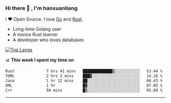 ### Hi there 👋 , I'm hanxuanliang

<!--
**hanxuanliang/hanxuanliang** is a ✨ _special_ ✨ repository because its `README.md` (this file) appears on your GitHub profile.

Here are some ideas to get you started:

- 🔭 I’m currently working on ...
- 🌱 I’m currently learning ...
- 👯 I’m looking to collaborate on ...
- 🤔 I’m looking for help with ...
- 💬 Ask me about ...
- 📫 How to reach me: ...
- 😄 Pronouns: ...
- ⚡ Fun fact: ...
-->
I ❤ Open Source. I love [Go](https://golang.org) and [Rust](https://www.rust-lang.org/zh-CN/).

* Long-time Golang user
* A novice Rust learner
* A developer who loves databases

[![Top Langs](https://github-readme-stats.vercel.app/api?username=hanxuanliang&show_icons=true&count_private=true&line_height=40)](https://github.com/anuraghazra/github-readme-stats)

📊 **This week I spent my time on**
<!--START_SECTION:waka-->

```txt
Rust              7 hrs 41 mins   █████████████▒░░░░░░░░░░░   53.44 %
TOML              2 hrs 2 mins    ███▓░░░░░░░░░░░░░░░░░░░░░   14.18 %
Java              1 hr 12 mins    ██░░░░░░░░░░░░░░░░░░░░░░░   08.43 %
XML               1 hr            █▓░░░░░░░░░░░░░░░░░░░░░░░   07.05 %
C++               50 mins         █▒░░░░░░░░░░░░░░░░░░░░░░░   05.89 %
```

<!--END_SECTION:waka-->

***
